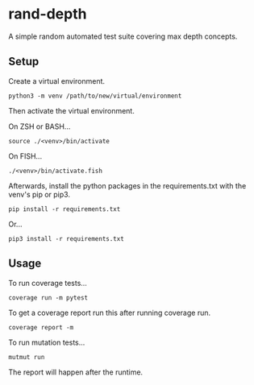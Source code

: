 # rand-depth

A simple random automated test suite covering max depth concepts.

## Setup

Create a virtual environment.

`python3 -m venv /path/to/new/virtual/environment`

Then activate the virtual environment.

On ZSH or BASH...

`source ./<venv>/bin/activate`

On FISH...

`./<venv>/bin/activate.fish`

Afterwards, install the python packages in the requirements.txt with the venv's
pip or pip3.

`pip install -r requirements.txt`

Or...

`pip3 install -r requirements.txt`

## Usage

To run coverage tests...

`coverage run -m pytest`

To get a coverage report run this after running coverage run.

`coverage report -m`

To run mutation tests...

`mutmut run`

The report will happen after the runtime.
